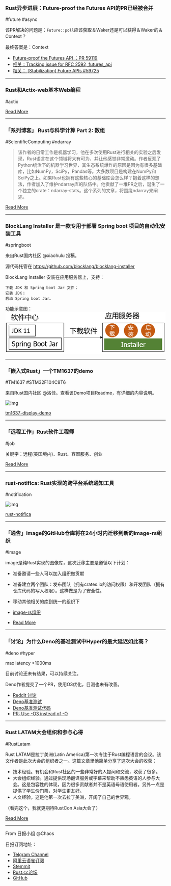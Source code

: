 ### Rust异步进展：Future-proof the Futures API的PR已经被合并

#future #async

该PR解决的问题是：`Future::poll`应该获取＆Waker还是可以获得＆Waker的＆Context？

最终答案是：Context

- [Future-proof the Futures API ：PR 59119](https://github.com/rust-lang/rust/pull/59119)
- [相关：Tracking issue for RFC 2592, futures_api](https://github.com/rust-lang/rust/issues/59113)
- [相关： [Stabilization] Future APIs #59725 ](https://github.com/rust-lang/rust/issues/59725)

---

### Rust和Actix-web基本Web编程

#actix

[Read More](https://zupzup.org/rust-webapp/)

---

### 「系列博客」 Rust与科学计算 Part 2: 数组

#ScientificComputing #ndarray

> 该作者的日常工作是机器学习，他在多次使用Rust进行相关的实验之后发现，Rust语言在这个领域将大有可为，并让他感觉非常激动。作者反观了Python统治下的机器学习世界，其生态系统爆炸的原因是因为有很多基础库，比如NumPy，SciPy，Pandas等。大多数项目是构建在NumPy和SciPy之上。如果Rust也拥有这些核心的基础库会怎么样？抱着这样的想法，作者加入了维护ndarray库的队伍中。他贡献了一堆PR之后，诞生了一个独立的crate：ndarray-stats。这个系列的文章，将围绕ndarray来阐述。

[Read More](https://www.lpalmieri.com/posts/2019-04-07-scientific-computing-a-rust-adventure-part-2-array1/)

---

###  BlockLang Installer 是一款专用于部署 Spring boot 项目的自动化安装工具

#springboot 

来自Rust国内社区 @xiaohulu 投稿。

源代码托管在 https://github.com/blocklang/blocklang-installer

BlockLang Installer 安装在应用服务器上，支持：

```
下载 JDK 和 Spring boot Jar 文件；
安装 JDK；
启动 Spring boot Jar。
```

功能示意图： ![img](https://raw.githubusercontent.com/blocklang/blocklang-installer/master/images/installer.png)

---

###  「嵌入式Rust」一个TM1637的demo

#TM1637 #STM32F104C8T6

来自Rust国内社区 @洛佳。查看该Demo项目Readme，有详细的内容说明。

![img](https://github.com/luojia65/tm1637-display-demo/raw/master/img/result.gif)

[tm1637-display-demo](https://github.com/luojia65/tm1637-display-demo)

---

### 「远程工作」Rust软件工程师

#job

关键字：远程(美国境内)、Rust、容器服务、创业

[Read More](https://www.cloudseal.io/hiring/rust-systems-software-engineer-sp19)

---

### rust-notifica: Rust实现的跨平台系统通知工具

#notification

![img](https://camo.githubusercontent.com/b5aa604901f0f5ec3264630da5110ce6b93f668f/68747470733a2f2f692e696d6775722e636f6d2f767551486878702e706e67)

[rust-notifica](https://github.com/frewsxcv/rust-notifica)

---

### 「通告」image的GitHub仓库将在24小时内迁移到新的image-rs组织

#image

image是纯Rust实现的图像库，这次迁移主要是遵循以下计划：

- 准备邀请一些人可以加入组织做贡献
- 准备建立两个团队：发布团队（拥有crates.io的访问权限）和开发团队（拥有仓库代码的写入权限）。这样做是为了安全性。
- 移动其他相关的库到统一的组织下

- [image-rs组织](https://github.com/image-rs)
- [Read More](https://github.com/PistonDevelopers/image/issues/891)

---

### 「讨论」为什么Deno的基准测试中Hyper的最大延迟如此高？

#deno #hyper

 max latency >1000ms 

目前讨论还未有结果，可以持续关注。

Deno作者提交了一个PR，使用O3优化，目测也未有改善。

- [Reddit 讨论](https://www.reddit.com/r/rust/comments/balb45/why_is_hypers_max_latency_so_high_in_deno/)
- [Deno基准测试](https://deno.land/benchmarks.html#max-latency)
- [Deno基准测试代码](https://github.com/denoland/deno/blob/master/tools/http_benchmark.py#L55-L58)
- [PR: Use -O3 instead of -O ](https://github.com/denoland/deno/pull/2070)

---

### Rust LATAM大会组织和参与心得

#RustLatam

Rust LATAM是拉丁美洲(Latin America)第一次专注于Rust编程语言的会议。该文作者是此次大会的组织者之一。这篇文章里他简单分享了这次大会的收获：

- 技术经验。有机会和Rust社区的一些非常好的人提问和交流，收获了很多。
- 大会组织经验。通过提供现场翻译服务或字幕来帮助不熟悉英语的人参与大会。这是包容性的体现，因为很多贡献者并不是英语母语使用者。另外一点是提供了学生价门票，对学生更友好。
- 人文经验。这是他第一次去拉丁美洲，开阔了自己的世界观。

（看完这个，我就更期待RustCon Asia大会了）

[Read More](https://apiraino.github.io/2019/04/06/latam.html)

---

From 日报小组 @Chaos

日报订阅地址：

- [Telgram Channel](https://t.me/rust_daily_news )
- [阿里云语雀订阅](https://www.yuque.com/chaosbot/rustnews)
- [Stemmit](https://steemit.com/@blackanger)
- [Rust.cc论坛](https://rust.cc)
- [GitHub](https://github.com/RustStudy/rust_daily_news)
